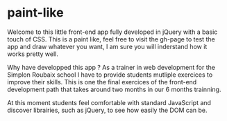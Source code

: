 # paint-like

Welcome to this little front-end app fully developed in jQuery with a basic touch of CSS. This is a paint like, feel free to visit the gh-page to test the app and draw whatever you want, I am sure you will inderstand how it works pretty well.

Why have developped this app ? As a trainer in web development for the Simplon Roubaix school I have to provide students mutliple exercices to improve their skills. This is one the final exercices of the front-end development path that takes around two months in our 6 months trainning.

At this moment students feel comfortable with standard JavaScript and discover librairies, such as jQuery, to see how easily the DOM can be. 
